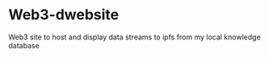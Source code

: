 # Web3-dwebsite
Web3 site to host and display data streams to ipfs from my local knowledge database
